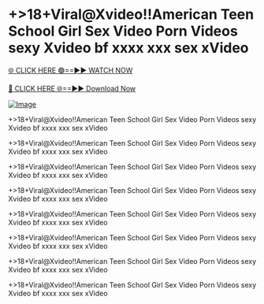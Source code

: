 # +>18+Viral@Xvideo!!American Teen School Girl Sex Video Porn Videos sexy Xvideo bf xxxx xxx sex xVideo


[🌐 CLICK HERE 🟢==►► WATCH NOW](http://live-tvstream.com/2025/01/26/viral-video/)

[🔴 CLICK HERE 🌐==►► Download Now](http://live-tvstream.com/2025/01/26/viral-video)

[![Image](https://github.com/user-attachments/assets/a0411060-44d6-429a-b74c-272b07b98f91)](http://live-tvstream.com/2025/01/26/viral-video)

+>18+Viral@Xvideo!!American Teen School Girl Sex Video Porn Videos sexy Xvideo bf xxxx xxx sex xVideo

+>18+Viral@Xvideo!!American Teen School Girl Sex Video Porn Videos sexy Xvideo bf xxxx xxx sex xVideo

+>18+Viral@Xvideo!!American Teen School Girl Sex Video Porn Videos sexy Xvideo bf xxxx xxx sex xVideo

+>18+Viral@Xvideo!!American Teen School Girl Sex Video Porn Videos sexy Xvideo bf xxxx xxx sex xVideo

+>18+Viral@Xvideo!!American Teen School Girl Sex Video Porn Videos sexy Xvideo bf xxxx xxx sex xVideo

+>18+Viral@Xvideo!!American Teen School Girl Sex Video Porn Videos sexy Xvideo bf xxxx xxx sex xVideo

+>18+Viral@Xvideo!!American Teen School Girl Sex Video Porn Videos sexy Xvideo bf xxxx xxx sex xVideo

+>18+Viral@Xvideo!!American Teen School Girl Sex Video Porn Videos sexy Xvideo bf xxxx xxx sex xVideo
